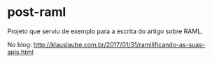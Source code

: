 # post-raml

Projeto que serviu de exemplo para a escrita do artigo sobre RAML.

No blog: http://klauslaube.com.br/2017/01/31/ramilificando-as-suas-apis.html

